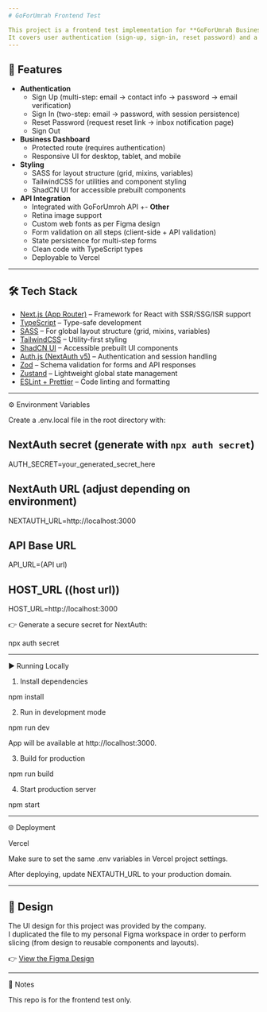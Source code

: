 ```yaml
---
# GoForUmrah Frontend Test

This project is a frontend test implementation for **GoForUmrah Business Dashboard**.
It covers user authentication (sign-up, sign-in, reset password) and a business dashboard, built with **Next.js App Router**, **SASS**, **TailwindCSS**, and **NextAuth.js**.
---
```


## 🚀 Features

-   **Authentication**
    -   Sign Up (multi-step: email → contact info → password → email verification)
    -   Sign In (two-step: email → password, with session persistence)
    -   Reset Password (request reset link → inbox notification page)
    -   Sign Out
-   **Business Dashboard**
    -   Protected route (requires authentication)
    -   Responsive UI for desktop, tablet, and mobile
-   **Styling**
    -   SASS for layout structure (grid, mixins, variables)
    -   TailwindCSS for utilities and component styling
    -   ShadCN UI for accessible prebuilt components
-   **API Integration**
    -   Integrated with GoForUmroh API
        +- **Other**
    -   Retina image support
    -   Custom web fonts as per Figma design
    -   Form validation on all steps (client-side + API validation)
    -   State persistence for multi-step forms
    -   Clean code with TypeScript types
    -   Deployable to Vercel

---

## 🛠️ Tech Stack

-   [Next.js (App Router)](https://nextjs.org/) – Framework for React with SSR/SSG/ISR support
-   [TypeScript](https://www.typescriptlang.org/) – Type-safe development
-   [SASS](https://sass-lang.com/) – For global layout structure (grid, mixins, variables)
-   [TailwindCSS](https://tailwindcss.com/) – Utility-first styling
-   [ShadCN UI](https://ui.shadcn.com/) – Accessible prebuilt UI components
-   [Auth.js (NextAuth v5)](https://authjs.dev/) – Authentication and session handling
-   [Zod](https://zod.dev/) – Schema validation for forms and API responses
-   [Zustand](https://zustand-demo.pmnd.rs/) – Lightweight global state management
-   [ESLint + Prettier](https://eslint.org/) – Code linting and formatting

---

⚙️ Environment Variables

Create a .env.local file in the root directory with:

## NextAuth secret (generate with `npx auth secret`)

AUTH_SECRET=your_generated_secret_here

## NextAuth URL (adjust depending on environment)

NEXTAUTH_URL=http://localhost:3000

## API Base URL

API_URL=(API url)

## HOST_URL ((host url))

HOST_URL=http://localhost:3000

👉 Generate a secure secret for NextAuth:

npx auth secret

---

▶️ Running Locally

1. Install dependencies

npm install

2. Run in development mode

npm run dev

App will be available at http://localhost:3000.

3. Build for production

npm run build

4. Start production server

npm start

---

🌐 Deployment

Vercel

Make sure to set the same .env variables in Vercel project settings.

After deploying, update NEXTAUTH_URL to your production domain.

---

## 🎨 Design

The UI design for this project was provided by the company.  
I duplicated the file to my personal Figma workspace in order to perform slicing (from design to reusable components and layouts).

👉 [View the Figma Design](https://www.figma.com/design/kLwGNlpGV9T167wOi8Pq0y/GoForUmrah-Online-Test?node-id=6846-776&t=72CNjIrgtonnN9h8-1)

---

📝 Notes

This repo is for the frontend test only.
